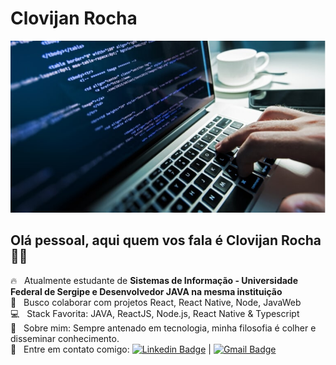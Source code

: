 # Clovijan Rocha
<img width="auto" src="https://github.com/Clovijan/Clovijan/blob/master/GithubImg.jpg">

## Olá pessoal, aqui quem vos fala é Clovijan Rocha 👍🏿

 :fire: &nbsp; Atualmente estudante de  **Sistemas de Informação - Universidade Federal de Sergipe e Desenvolvedor JAVA na mesma instituição**  
 <br/> :purple_heart: &nbsp; Busco colaborar com projetos React, React Native, Node, JavaWeb
 <br/> :computer: &nbsp; Stack Favorita: JAVA, ReactJS, Node.js, React Native & Typescript
 <br/> 💬  &nbsp; Sobre mim: Sempre antenado em tecnologia, minha filosofia é colher e disseminar conhecimento.
 <br/> :email: &nbsp; Entre em contato comigo: [![Linkedin Badge](https://img.shields.io/badge/-ClovijanRocha-blue?style=flat-square&logo=Linkedin&logoColor=white&link=https://www.linkedin.com/in/clovijan-rocha-b468071b1/)](https://www.linkedin.com/in/clovijan-rocha-b468071b1/) 
| 
[![Gmail Badge](https://img.shields.io/badge/-clovijan@gmail.com-c14438?style=flat-square&logo=Gmail&logoColor=white&link=mailto:clovijan@gmail.com)](mailto:clovijan@gmail.com)
